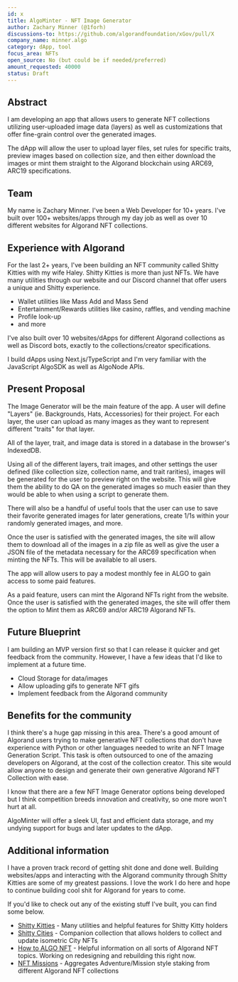 ```yaml
---
id: x
title: AlgoMinter - NFT Image Generator
author: Zachary Minner (@1forh)
discussions-to: https://github.com/algorandfoundation/xGov/pull/X
company_name: minner.algo
category: dApp, tool
focus_area: NFTs
open_source: No (but could be if needed/preferred)
amount_requested: 40000
status: Draft
---
```


## Abstract
I am developing an app that allows users to generate NFT collections utilizing user-uploaded image data (layers) as well as customizations that offer fine-grain control over the generated images. 

The dApp will allow the user to upload layer files, set rules for specific traits, preview images based on collection size, and then either download the images or mint them straight to the Algorand blockchain using ARC69, ARC19 specifications.

## Team
My name is Zachary Minner. I've been a Web Developer for 10+ years. I've built over 100+ websites/apps through my day job as well as over 10 different websites for Algorand NFT collections.

## Experience with Algorand
For the last 2+ years, I've been building an NFT community called Shitty Kitties with my wife Haley. Shitty Kitties is more than just NFTs. We have many utilities through our website and our Discord channel that offer users a unique and Shitty experience.
- Wallet utilities like Mass Add and Mass Send
- Entertainment/Rewards utilities like casino, raffles, and vending machine
- Profile look-up 
- and more

I've also built over 10 websites/dApps for different Algorand collections as well as Discord bots, exactly to the collections/creator specifications. 

I build dApps using Next.js/TypeScript and I'm very familiar with the JavaScript AlgoSDK as well as AlgoNode APIs.

## Present Proposal
The Image Generator will be the main feature of the app. A user will define "Layers" (ie. Backgrounds, Hats, Accessories) for their project. For each layer, the user can upload as many images as they want to represent different "traits" for that layer.

All of the layer, trait, and image data is stored in a database in the browser's IndexedDB.

Using all of the different layers, trait images, and other settings the user defined (like collection size, collection name, and trait rarities), images will be generated for the user to preview right on the website. This will give them the ability to do QA on the generated images so much easier than they would be able to when using a script to generate them.

There will also be a handful of useful tools that the user can use to save their favorite generated images for later generations, create 1/1s within your randomly generated images, and more. 

Once the user is satisfied with the generated images, the site will allow them to download all of the images in a zip file as well as give the user a JSON file of the metadata necessary for the ARC69 specification when minting the NFTs. This will be available to all users.

The app will allow users to pay a modest monthly fee in ALGO to gain access to some paid features.

As a paid feature, users can mint the Algorand NFTs right from the website. Once the user is satisfied with the generated images, the site will offer them the option to Mint them as ARC69 and/or ARC19 Algorand NFTs.

## Future Blueprint
I am building an MVP version first so that I can release it quicker and get feedback from the community. However, I have a few ideas that I'd like to implement at a future time.
- Cloud Storage for data/images
- Allow uploading gifs to generate NFT gifs
- Implement feedback from the Algorand community

## Benefits for the community
I think there's a huge gap missing in this area. There's a good amount of Algorand users trying to make generative NFT collections that don't have experience with Python or other languages needed to write an NFT Image Generation Script.
This task is often outsourced to one of the amazing developers on Algorand, at the cost of the collection creator. This site would allow anyone to design and generate their own generative Algorand NFT Collection with ease.

I know that there are a few NFT Image Generator options being developed but I think competition breeds innovation and creativity, so one more won't hurt at all. 

AlgoMinter will offer a sleek UI, fast and efficient data storage, and my undying support for bugs and later updates to the dApp.

## Additional information
I have a proven track record of getting shit done and done well. Building websites/apps and interacting with the Algorand community through Shitty Kitties are some of my greatest passions. I love the work I do here and hope to continue building cool shit for Algorand for years to come.

If you'd like to check out any of the existing stuff I've built, you can find some below.

- [Shitty Kitties](https://www.shittykitties.art) - Many utilities and helpful features for Shitty Kitty holders
- [Shitty Cities](https://www.shittycities.art) - Companion collection that allows holders to collect and update isometric City NFTs
- [How to ALGO NFT](https://www.howtoalgonft.com) - Helpful information on all sorts of Algorand NFT topics. Working on redesigning and rebuilding this right now.
- [NFT Missions](https://www.nftmissions.com) - Aggregates Adventure/Mission style staking from different Algorand NFT collections
